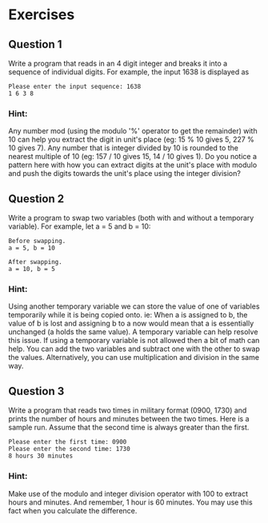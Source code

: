 # Exercises

## Question 1
Write a program that reads in an 4 digit integer and breaks it into a sequence of individual digits. For example, the input 1638 is displayed as
```
Please enter the input sequence: 1638
1 6 3 8
```
### Hint:
Any number mod (using the modulo '%' operator to get the remainder) with 10 can help you extract the digit in unit's place (eg: 15 % 10 gives 5, 227 % 10 gives 7). Any number that is integer divided by 10 is rounded to the nearest multiple of 10 (eg: 157 / 10 gives 15, 14 / 10 gives 1). Do you notice a pattern here with how you can extract digits at the unit's place with modulo and push the digits towards the unit's place using the integer division?

## Question 2
Write a program to swap two variables (both with and without a temporary variable). For example, let a = 5 and b = 10:
```
Before swapping.
a = 5, b = 10

After swapping.
a = 10, b = 5
```
### Hint:
Using another temporary variable we can store the value of one of variables temporarily while it is being copied onto. ie: When a is assigned to b, the value of b is lost and assigning b to a now would mean that a is essentially unchanged (a holds the same value). A temporary variable can help resolve this issue.
If using a temporary variable is not allowed then a bit of math can help. You can add the two variables and subtract one with the other to swap the values. Alternatively, you can use multiplication and division in the same way.

## Question 3
Write a program that reads two times in military format (0900, 1730) and prints the number of hours and minutes between the two times. Here is a sample run. Assume that the second time is always greater than the first.
```
Please enter the first time: 0900
Please enter the second time: 1730
8 hours 30 minutes
```
### Hint:
Make use of the modulo and integer division operator with 100 to extract hours and minutes. And remember, 1 hour is 60 minutes. You may use this fact when you calculate the difference.
